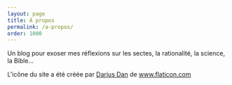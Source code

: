 ```yaml
---
layout: page
title: À propos
permalink: /a-propos/
order: 1000
---
```


Un blog pour exoser mes réflexions sur les sectes, la rationalité, la science, la Bible...

L'icône du site a été créée par <a href="https://www.flaticon.com/authors/darius-dan" title="Darius Dan">Darius Dan</a> de <a href="https://www.flaticon.com/" title="Flaticon"> www.flaticon.com</a>
